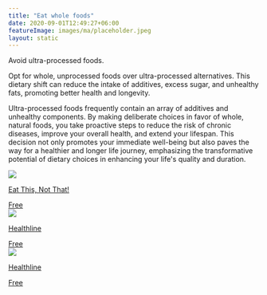 ```yaml
---
title: "Eat whole foods"
date: 2020-09-01T12:49:27+06:00
featureImage: images/ma/placeholder.jpeg
layout: static
---
```


Avoid ultra-processed foods.

Opt for whole, unprocessed foods over ultra-processed alternatives. This dietary shift can reduce the intake of additives, excess sugar, and unhealthy fats, promoting better health and longevity.

Ultra-processed foods frequently contain an array of additives and unhealthy components. By making deliberate choices in favor of whole, natural foods, you take proactive steps to reduce the risk of chronic diseases, improve your overall health, and extend your lifespan. This decision not only promotes your immediate well-being but also paves the way for a healthier and longer life journey, emphasizing the transformative potential of dietary choices in enhancing your life's quality and duration.

<a class="ma-link" href="https://www.eatthis.com/processed-foods/"><div class="ma-card ma-card-Health"><div class="ma-icon"><img src ="/images/Icon-check - health - opacity.svg"/></div><div class="ma-name"><p>Eat This, Not That!</p></div><div class="ma-paid-text"><span>Free</span></div></div></a><a class="ma-link" href="https://www.healthline.com/health/food-nutrition/ultra-processed-foods#So,-whats-the-difference-between-regular-processed-foods-and-ultra-processed-foods?-And-what-does-that-mean-for-your-health?"><div class="ma-card ma-card-Health"><div class="ma-icon"><img src ="/images/Icon-check - health - opacity.svg"/></div><div class="ma-name"><p>Healthline</p></div><div class="ma-paid-text"><span>Free</span></div></div></a><a class="ma-link" href="https://www.healthline.com/nutrition/how-to-eat-less-processed-food"><div class="ma-card ma-card-Health"><div class="ma-icon"><img src ="/images/Icon-check - health - opacity.svg"/></div><div class="ma-name"><p>Healthline</p></div><div class="ma-paid-text"><span>Free</span></div></div></a>  

<br/><br/>






